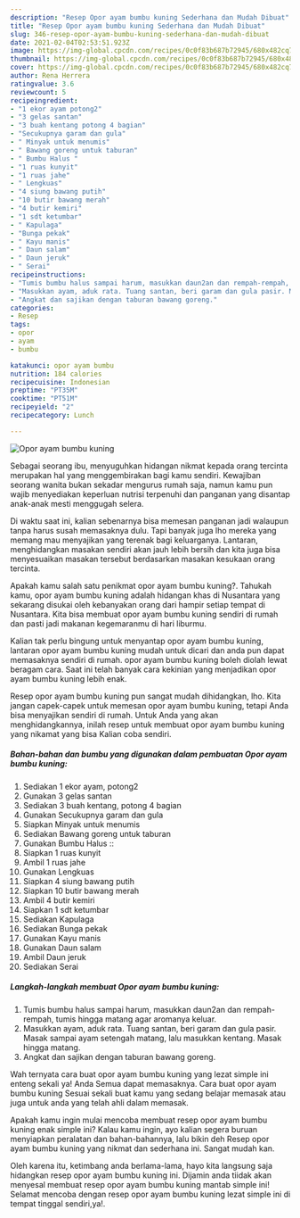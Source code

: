 ```yaml
---
description: "Resep Opor ayam bumbu kuning Sederhana dan Mudah Dibuat"
title: "Resep Opor ayam bumbu kuning Sederhana dan Mudah Dibuat"
slug: 346-resep-opor-ayam-bumbu-kuning-sederhana-dan-mudah-dibuat
date: 2021-02-04T02:53:51.923Z
image: https://img-global.cpcdn.com/recipes/0c0f83b687b72945/680x482cq70/opor-ayam-bumbu-kuning-foto-resep-utama.jpg
thumbnail: https://img-global.cpcdn.com/recipes/0c0f83b687b72945/680x482cq70/opor-ayam-bumbu-kuning-foto-resep-utama.jpg
cover: https://img-global.cpcdn.com/recipes/0c0f83b687b72945/680x482cq70/opor-ayam-bumbu-kuning-foto-resep-utama.jpg
author: Rena Herrera
ratingvalue: 3.6
reviewcount: 5
recipeingredient:
- "1 ekor ayam potong2"
- "3 gelas santan"
- "3 buah kentang potong 4 bagian"
- "Secukupnya garam dan gula"
- " Minyak untuk menumis"
- " Bawang goreng untuk taburan"
- " Bumbu Halus "
- "1 ruas kunyit"
- "1 ruas jahe"
- " Lengkuas"
- "4 siung bawang putih"
- "10 butir bawang merah"
- "4 butir kemiri"
- "1 sdt ketumbar"
- " Kapulaga"
- "Bunga pekak"
- " Kayu manis"
- " Daun salam"
- " Daun jeruk"
- " Serai"
recipeinstructions:
- "Tumis bumbu halus sampai harum, masukkan daun2an dan rempah-rempah, tumis hingga matang agar aromanya keluar."
- "Masukkan ayam, aduk rata. Tuang santan, beri garam dan gula pasir. Masak sampai ayam setengah matang, lalu masukkan kentang. Masak hingga matang."
- "Angkat dan sajikan dengan taburan bawang goreng."
categories:
- Resep
tags:
- opor
- ayam
- bumbu

katakunci: opor ayam bumbu 
nutrition: 184 calories
recipecuisine: Indonesian
preptime: "PT35M"
cooktime: "PT51M"
recipeyield: "2"
recipecategory: Lunch

---
```



![Opor ayam bumbu kuning](https://img-global.cpcdn.com/recipes/0c0f83b687b72945/680x482cq70/opor-ayam-bumbu-kuning-foto-resep-utama.jpg)

Sebagai seorang ibu, menyuguhkan hidangan nikmat kepada orang tercinta merupakan hal yang menggembirakan bagi kamu sendiri. Kewajiban seorang  wanita bukan sekadar mengurus rumah saja, namun kamu pun wajib menyediakan keperluan nutrisi terpenuhi dan panganan yang disantap anak-anak mesti menggugah selera.

Di waktu  saat ini, kalian sebenarnya bisa memesan panganan jadi walaupun tanpa harus susah memasaknya dulu. Tapi banyak juga lho mereka yang memang mau menyajikan yang terenak bagi keluarganya. Lantaran, menghidangkan masakan sendiri akan jauh lebih bersih dan kita juga bisa menyesuaikan masakan tersebut berdasarkan masakan kesukaan orang tercinta. 



Apakah kamu salah satu penikmat opor ayam bumbu kuning?. Tahukah kamu, opor ayam bumbu kuning adalah hidangan khas di Nusantara yang sekarang disukai oleh kebanyakan orang dari hampir setiap tempat di Nusantara. Kita bisa membuat opor ayam bumbu kuning sendiri di rumah dan pasti jadi makanan kegemaranmu di hari liburmu.

Kalian tak perlu bingung untuk menyantap opor ayam bumbu kuning, lantaran opor ayam bumbu kuning mudah untuk dicari dan anda pun dapat memasaknya sendiri di rumah. opor ayam bumbu kuning boleh diolah lewat beragam cara. Saat ini telah banyak cara kekinian yang menjadikan opor ayam bumbu kuning lebih enak.

Resep opor ayam bumbu kuning pun sangat mudah dihidangkan, lho. Kita jangan capek-capek untuk memesan opor ayam bumbu kuning, tetapi Anda bisa menyajikan sendiri di rumah. Untuk Anda yang akan menghidangkannya, inilah resep untuk membuat opor ayam bumbu kuning yang nikamat yang bisa Kalian coba sendiri.

<!--inarticleads1-->

##### Bahan-bahan dan bumbu yang digunakan dalam pembuatan Opor ayam bumbu kuning:

1. Sediakan 1 ekor ayam, potong2
1. Gunakan 3 gelas santan
1. Sediakan 3 buah kentang, potong 4 bagian
1. Gunakan Secukupnya garam dan gula
1. Siapkan  Minyak untuk menumis
1. Sediakan  Bawang goreng untuk taburan
1. Gunakan  Bumbu Halus ::
1. Siapkan 1 ruas kunyit
1. Ambil 1 ruas jahe
1. Gunakan  Lengkuas
1. Siapkan 4 siung bawang putih
1. Siapkan 10 butir bawang merah
1. Ambil 4 butir kemiri
1. Siapkan 1 sdt ketumbar
1. Sediakan  Kapulaga
1. Sediakan Bunga pekak
1. Gunakan  Kayu manis
1. Gunakan  Daun salam
1. Ambil  Daun jeruk
1. Sediakan  Serai




<!--inarticleads2-->

##### Langkah-langkah membuat Opor ayam bumbu kuning:

1. Tumis bumbu halus sampai harum, masukkan daun2an dan rempah-rempah, tumis hingga matang agar aromanya keluar.
1. Masukkan ayam, aduk rata. Tuang santan, beri garam dan gula pasir. Masak sampai ayam setengah matang, lalu masukkan kentang. Masak hingga matang.
1. Angkat dan sajikan dengan taburan bawang goreng.




Wah ternyata cara buat opor ayam bumbu kuning yang lezat simple ini enteng sekali ya! Anda Semua dapat memasaknya. Cara buat opor ayam bumbu kuning Sesuai sekali buat kamu yang sedang belajar memasak atau juga untuk anda yang telah ahli dalam memasak.

Apakah kamu ingin mulai mencoba membuat resep opor ayam bumbu kuning enak simple ini? Kalau kamu ingin, ayo kalian segera buruan menyiapkan peralatan dan bahan-bahannya, lalu bikin deh Resep opor ayam bumbu kuning yang nikmat dan sederhana ini. Sangat mudah kan. 

Oleh karena itu, ketimbang anda berlama-lama, hayo kita langsung saja hidangkan resep opor ayam bumbu kuning ini. Dijamin anda tiidak akan menyesal membuat resep opor ayam bumbu kuning mantab simple ini! Selamat mencoba dengan resep opor ayam bumbu kuning lezat simple ini di tempat tinggal sendiri,ya!.

